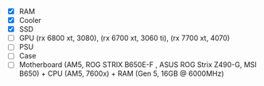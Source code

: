 - [x] RAM
- [x] Cooler
- [x] SSD
- [ ] GPU (rx 6800 xt, 3080), (rx 6700 xt, 3060 ti), (rx 7700 xt, 4070)
- [ ] PSU
- [ ] Case
- [ ] Motherboard (AM5, ROG STRIX B650E-F , ASUS ROG Strix Z490-G, MSI B650) + CPU (AM5, 7600x) + RAM (Gen 5, 16GB @ 6000MHz)